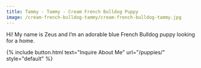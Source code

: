 ```yaml
---
title: Tammy - Tammy - Cream French Bulldog Puppy
image: /cream-french-bulldog-tammy/cream-french-bulldog-tammy.jpg
---
```


Hi! My name is Zeus and I’m an adorable blue French Bulldog puppy looking for a home. 

{% include button.html text="Inquire About Me" url="/puppies/" style="default" %}
